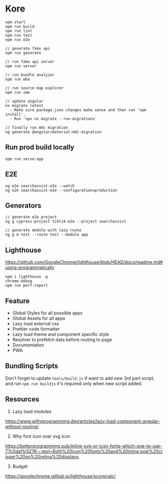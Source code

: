 # Kore

```
npm start
npm run build
npm run lint
npm run test
npm run e2e

// generate fake api
npm run generate

// run fake api server
npm run server

// run bundle analyzer
npm run wba

// run source map explorer
npm run sme

// update angular
nx migrate latest
  - Make sure package.json changes make sense and then run 'npm install',
  - Run 'npx nx migrate --run-migrations'

// finally run mdc migration
ng generate @angular/material:mdc-migration
```

## Run prod build locally

```
npm run serve:app
```

## E2E

```
ng e2e searchassist-e2e --watch
ng e2e searchassist-e2e --configuration=production
```

## Generators

```
// generate e2e project
ng g cypress-project tiktik-e2e --project searchassist

// generate module with lazy route
ng g m test --route test --module app
```

## Lighthouse

https://github.com/GoogleChrome/lighthouse/blob/HEAD/docs/readme.md#using-programmatically

```
npm i lighthouse -g
chrome-debug
npm run perf:report
```

## Feature

- Global Styles for all possible apps
- Global Assets for all apps
- Lazy load external css
- Prettier code formatter
- Lazy load theme and component specific style
- Resolver to prefetch data before routing to page
- Documentation
- PWA

## Bundling Scripts

Don't forget to update `tools/build.js` if want to add new 3rd part script, and run `npm run buildjs` it's required only when new script added.

## Resources

1. Lazy load modules

https://www.wittyprogramming.dev/articles/lazy-load-component-angular-without-routing/

2. Why font icon over svg icon

https://betterprogramming.pub/inline-svg-or-icon-fonts-which-one-to-use-77c0daf1c527#:~:text=Both%20icon%20fonts%20and%20inline,look%20crisper%20on%20retina%20displays.

3. Budget

https://googlechrome.github.io/lighthouse/scorecalc/
